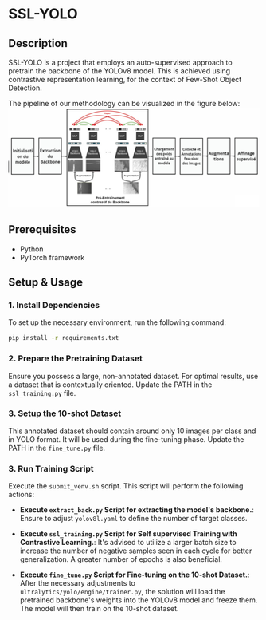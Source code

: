
# SSL-YOLO

## Description
SSL-YOLO is a project that employs an auto-supervised approach to pretrain the backbone of the YOLOv8 model. This is achieved using contrastive representation learning, for the context of Few-Shot Object Detection.

The pipeline of our methodology can be visualized in the figure below:
![Pipeline Visualization](images/pipeline.png)

## Prerequisites
- Python
- PyTorch framework

## Setup & Usage

### 1. Install Dependencies
To set up the necessary environment, run the following command:
```bash
pip install -r requirements.txt
```

### 2. Prepare the Pretraining Dataset
Ensure you possess a large, non-annotated dataset. For optimal results, use a dataset that is contextually oriented.
Update the PATH in the `ssl_training.py` file.

### 3. Setup the 10-shot Dataset
This annotated dataset should contain around only 10 images per class and in YOLO format. It will be used during the fine-tuning phase.
Update the PATH in the `fine_tune.py` file.

### 3. Run Training Script

Execute the `submit_venv.sh` script. This script will perform the following actions:

- **Execute `extract_back.py` Script for extracting the model's backbone.**:
Ensure to adjust `yolov8l.yaml` to define the number of target classes.
  
- **Execute `ssl_training.py` Script for Self supervised Training with Contrastive Learning.**: 
It's advised to utilize a larger batch size to increase the number of negative samples seen in each cycle for better generalization. 
A greater number of epochs is also beneficial.
  
- **Execute `fine_tune.py` Script for Fine-tuning on the 10-shot Dataset.**: 
After the necessary adjustments to `ultralytics/yolo/engine/trainer.py`, the solution will load the pretrained backbone's weights into the YOLOv8 model and freeze them. The model will then train on the 10-shot dataset.


